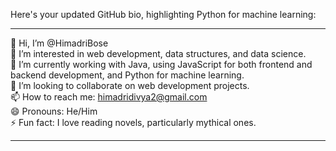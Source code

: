 Here's your updated GitHub bio, highlighting Python for machine learning:

---

👋 Hi, I’m @HimadriBose  
👀 I’m interested in web development, data structures, and data science.  
🌱 I’m currently working with Java, using JavaScript for both frontend and backend development, and Python for machine learning.  
💞️ I’m looking to collaborate on web development projects.  
📫 How to reach me: himadridivya2@gmail.com  
😄 Pronouns: He/Him  
⚡ Fun fact: I love reading novels, particularly mythical ones.

---


<!---
HimadriBose/HimadriBose is a ✨ special ✨ repository because its `README.md` (this file) appears on your GitHub profile.
You can click the Preview link to take a look at your changes.
--->
